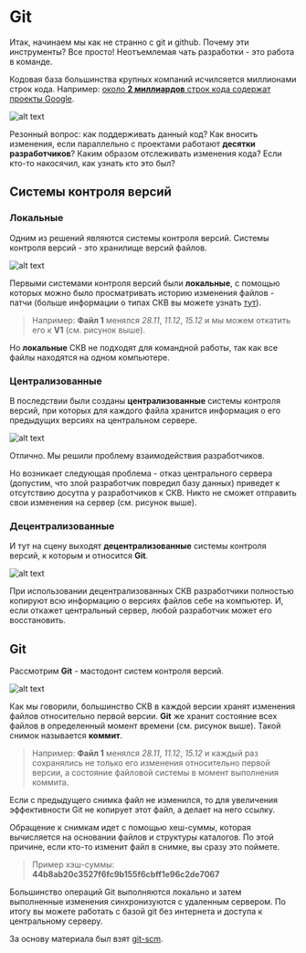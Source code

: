 # Git

Итак, начинаем мы как не странно с git и github. 
Почему эти инструменты?
Все просто! Неотъемлемая чать разработки - 
это работа в команде.

Кодовая база большинства крупных компаний исчилсяется миллионами строк кода. Например: [около **2 миллиардов** строк кода содержат проекты Google](https://medium.freecodecamp.org/the-biggest-codebases-in-history-a128bb3eea73).

![alt text](https://user-images.githubusercontent.com/4215285/50921153-5f4bee00-1458-11e9-9ca5-8572c87157e9.jpeg)

Резонный вопрос: как поддерживать данный код? Как вносить изменения, если параллельно с проектами работают **десятки разработчиков**? Каким образом отслеживать изменения кода? Если кто-то накосячил, как узнать кто это был?

## Системы контроля версий

### Локальные 

Одним из решений являются системы контроля версий. Системы контроля версий - это хранилище версий файлов.

![alt text](https://user-images.githubusercontent.com/4215285/50921155-5f4bee00-1458-11e9-8d7e-79deba30ead7.jpeg)

Первыми системами контроля версий были **локальные**, с помощью которых можно было просматривать историю изменения файлов - патчи (больше информации о типах СКВ вы можете узнать [тут](https://git-scm.com/book/ru/v2/%D0%92%D0%B2%D0%B5%D0%B4%D0%B5%D0%BD%D0%B8%D0%B5-%D0%9E-%D1%81%D0%B8%D1%81%D1%82%D0%B5%D0%BC%D0%B5-%D0%BA%D0%BE%D0%BD%D1%82%D1%80%D0%BE%D0%BB%D1%8F-%D0%B2%D0%B5%D1%80%D1%81%D0%B8%D0%B9)).

> Например: **Файл 1** менялся *28.11*, *11.12*, *15.12* и мы можем откатить его к **V1** (см. рисунок выше).

Но **локальные** СКВ не подходят для командной работы, так как все файлы находятся на одном компьютере.

### Централизованные 

В последствии были созданы **централизованные** системы контроля версий, при которых для каждого файла хранится информация о его предыдущих версиях на центральном сервере.

![alt text](https://user-images.githubusercontent.com/4215285/51078564-07b3b980-16c8-11e9-8964-fd23eccc8339.jpeg)

Отлично. Мы решили проблему взаимодействия разработчиков. 

Но возникает следующая проблема - отказ центрального сервера (допустим, что злой разработчик повредил базу данных) приведет к отсутствию досутпа у разработчиков к СКВ. Никто не сможет отправить свои изменения на сервер (см. рисунок выше).

### Децентрализованные 

И тут на сцену выходят **децентрализованные** системы контроля версий, к которым и относится **Git**.

![alt text](https://user-images.githubusercontent.com/4215285/50921159-607d1b00-1458-11e9-97ab-cdd7fb467dfd.jpeg)

При использовании децентрализованных СКВ разработчики полностью копируют всю информацию о версиях файлов себе на компьютер. И, если откажет центральный сервер, любой разработчик может его восстановить. 

## Git

Рассмотрим **Git** - мастодонт систем контроля версий.

![alt text](https://user-images.githubusercontent.com/4215285/47822273-9759f500-dd74-11e8-8264-1a05ca8f37ff.png)

Как мы говорили, большинство СКВ в каждой версии хранят изменения файлов относительно первой версии. **Git** же хранит состояние всех файлов в определенный момент времени (см. рисунок выше). Такой снимок называется **коммит**.

> Например: **Файл 1** менялся *28.11*, *11.12*, *15.12* и каждый раз сохранялись не только его изменения относительно первой версии, а состояние файловой системы в момент выполнения коммита.

Если с предыдущего снимка файл не изменился, то для увеличения эффективности Git не копирует этот файл, а делает на него ссылку.

Обращение к снимкам идет с помощью хеш-суммы, которая вычисляется на основании файлов и структуры каталогов. По этой причине, если кто-то изменит файл в снимке, вы сразу это поймете.

> Пример хэш-суммы: 
> **44b8ab20c3527f6fc9b155f6cbff1e96c2de7067**

Большинство операций Git выполняются локально и затем выполненные изменения синхронизуются с удаленным сервером. 
По итогу вы можете работать с базой git без интернета и доступа к центральному серверу.

За основу материала был взят [git-scm](https://git-scm.com/book/ru/v2/).
